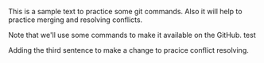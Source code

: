 This is a sample text to practice some git commands. Also it will help to practice merging and resolving conflicts.

Note that we'll use some commands to make it available on the GitHub. test

Adding the third sentence to make a change to pracice conflict resolving.
